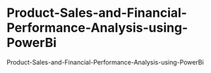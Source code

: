 # Product-Sales-and-Financial-Performance-Analysis-using-PowerBi
Product-Sales-and-Financial-Performance-Analysis-using-PowerBi
